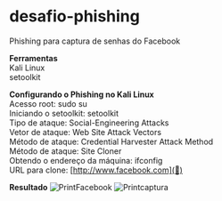 # desafio-phishing
Phishing para captura de senhas do Facebook

**Ferramentas**  
Kali Linux  
setoolkit

**Configurando o Phishing no Kali Linux**  
Acesso root: sudo su  
Iniciando o setoolkit: setoolkit  
Tipo de ataque: Social-Engineering Attacks  
Vetor de ataque: Web Site Attack Vectors  
Método de ataque: Credential Harvester Attack Method  
Método de ataque: Site Cloner  
Obtendo o endereço da máquina: ifconfig  
URL para clone: [http://www.facebook.com](🔗)

**Resultado**
![PrintFacebook](https://user-images.githubusercontent.com/112781297/208911731-df63fcea-8cda-40ab-9a54-7a31ce862435.png)
![Printcaptura](https://user-images.githubusercontent.com/112781297/208911825-cda9cfeb-bc7d-4e16-aaae-b76f05bdd17c.png)

